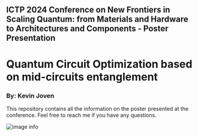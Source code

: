 ## ICTP 2024 Conference on New Frontiers in Scaling Quantum: from Materials and Hardware to Architectures and Components - Poster Presentation

# Quantum Circuit Optimization based on mid-circuits entanglement
### By: Kevin Joven

This repository contains all the information on the poster presented at the conference. Feel free to reach me if you have any questions.

![image info](Images/Poster_Img.png)
